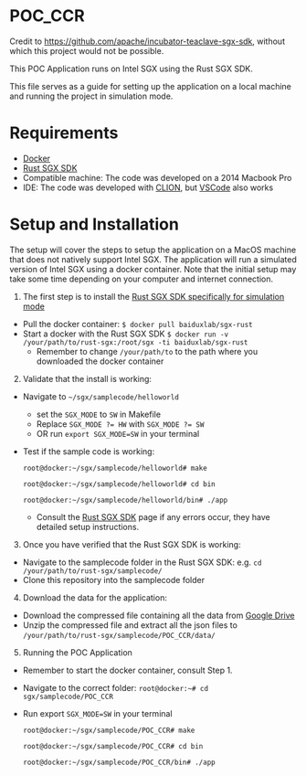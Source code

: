 # POC_CCR

Credit to https://github.com/apache/incubator-teaclave-sgx-sdk, without which this project would not be possible.

This POC Application runs on Intel SGX using the Rust SGX SDK.

This file serves as a guide for setting up the application on a local machine and running the project in simulation mode.

# Requirements

* [Docker](https://www.docker.com/)
* [Rust SGX SDK](https://github.com/apache/incubator-teaclave-sgx-sdk)
* Compatible machine: The code was developed on a 2014 Macbook Pro
* IDE: The code was developed with [CLION](https://www.jetbrains.com/clion/), but [VSCode](https://code.visualstudio.com/) also works

# Setup and Installation

The setup will cover the steps to setup the application on a MacOS machine that does not natively support Intel SGX. The application will run a simulated version of Intel SGX using a docker container. Note that the initial setup may take some time depending on your computer and internet connection.

1. The first step is to install the [Rust SGX SDK specifically for simulation mode](https://github.com/apache/incubator-teaclave-sgx-sdk#use-simulation-mode-for-non-sgx-enabled-machine-includes-macos)

* Pull the docker container: `$ docker pull baiduxlab/sgx-rust`
* Start a docker with the Rust SGX SDK `$ docker run -v /your/path/to/rust-sgx:/root/sgx -ti baiduxlab/sgx-rust`
  * Remember to change `/your/path/to` to the path where you downloaded the docker container

2. Validate that the install is working:
* Navigate to `~/sgx/samplecode/helloworld`
  * set the `SGX_MODE` to `SW` in Makefile
  * Replace `SGX_MODE ?= HW` with `SGX_MODE ?= SW`
  * OR run `export SGX_MODE=SW` in your terminal
* Test if the sample code is working:

  `root@docker:~/sgx/samplecode/helloworld# make`
  
  `root@docker:~/sgx/samplecode/helloworld# cd bin`
  
  `root@docker:~/sgx/samplecode/helloworld/bin# ./app`
  
  * Consult the [Rust SGX SDK](https://github.com/apache/incubator-teaclave-sgx-sdk) page if any errors occur, they have detailed setup instructions.

3. Once you have verified that the Rust SGX SDK is working:
* Navigate to the samplecode folder in the Rust SGX SDK: e.g. `cd /your/path/to/rust-sgx/samplecode/`
* Clone this repository into the samplecode folder

4. Download the data for the application:
* Download the compressed file containing all the data from [Google Drive](https://drive.google.com/file/d/1MTeFmfN4V02Uyb2WOoi4xtI4TG5UBw8J/view?usp=sharing)
* Unzip the compressed file and extract all the json files to `/your/path/to/rust-sgx/samplecode/POC_CCR/data/`

5. Running the POC Application
* Remember to start the docker container, consult Step 1.
* Navigate to the correct folder: `root@docker:~# cd sgx/samplecode/POC_CCR`
* Run export `SGX_MODE=SW` in your terminal

  `root@docker:~/sgx/samplecode/POC_CCR# make`
  
  `root@docker:~/sgx/samplecode/POC_CCR# cd bin`
  
  `root@docker:~/sgx/samplecode/POC_CCR/bin# ./app`


